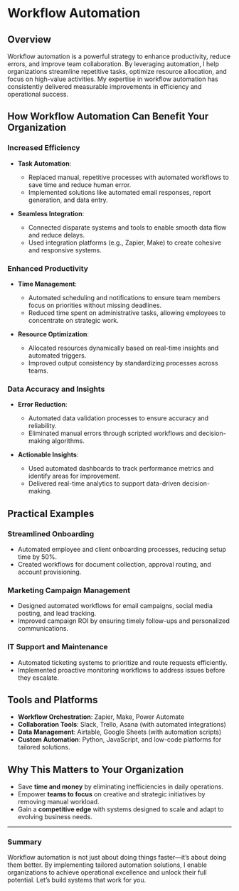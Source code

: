 # Workflow Automation

## Overview
Workflow automation is a powerful strategy to enhance productivity, reduce errors, and improve team collaboration. By leveraging automation, I help organizations streamline repetitive tasks, optimize resource allocation, and focus on high-value activities. My expertise in workflow automation has consistently delivered measurable improvements in efficiency and operational success.

## How Workflow Automation Can Benefit Your Organization

### Increased Efficiency
- **Task Automation**:  
  - Replaced manual, repetitive processes with automated workflows to save time and reduce human error.  
  - Implemented solutions like automated email responses, report generation, and data entry.

- **Seamless Integration**:  
  - Connected disparate systems and tools to enable smooth data flow and reduce delays.  
  - Used integration platforms (e.g., Zapier, Make) to create cohesive and responsive systems.

### Enhanced Productivity
- **Time Management**:  
  - Automated scheduling and notifications to ensure team members focus on priorities without missing deadlines.  
  - Reduced time spent on administrative tasks, allowing employees to concentrate on strategic work.

- **Resource Optimization**:  
  - Allocated resources dynamically based on real-time insights and automated triggers.  
  - Improved output consistency by standardizing processes across teams.

### Data Accuracy and Insights
- **Error Reduction**:  
  - Automated data validation processes to ensure accuracy and reliability.  
  - Eliminated manual errors through scripted workflows and decision-making algorithms.

- **Actionable Insights**:  
  - Used automated dashboards to track performance metrics and identify areas for improvement.  
  - Delivered real-time analytics to support data-driven decision-making.

## Practical Examples

### Streamlined Onboarding
- Automated employee and client onboarding processes, reducing setup time by 50%.  
- Created workflows for document collection, approval routing, and account provisioning.

### Marketing Campaign Management
- Designed automated workflows for email campaigns, social media posting, and lead tracking.  
- Improved campaign ROI by ensuring timely follow-ups and personalized communications.

### IT Support and Maintenance
- Automated ticketing systems to prioritize and route requests efficiently.  
- Implemented proactive monitoring workflows to address issues before they escalate.

## Tools and Platforms
- **Workflow Orchestration**: Zapier, Make, Power Automate  
- **Collaboration Tools**: Slack, Trello, Asana (with automated integrations)  
- **Data Management**: Airtable, Google Sheets (with automation scripts)  
- **Custom Automation**: Python, JavaScript, and low-code platforms for tailored solutions.

## Why This Matters to Your Organization
- Save **time and money** by eliminating inefficiencies in daily operations.  
- Empower **teams to focus** on creative and strategic initiatives by removing manual workload.  
- Gain a **competitive edge** with systems designed to scale and adapt to evolving business needs.

---

### Summary
Workflow automation is not just about doing things faster—it’s about doing them better. By implementing tailored automation solutions, I enable organizations to achieve operational excellence and unlock their full potential. Let’s build systems that work for you.
